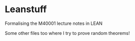 # Leanstuff

Formalising the M40001 lecture notes in LEAN

Some other files too where I try to prove random theorems!
